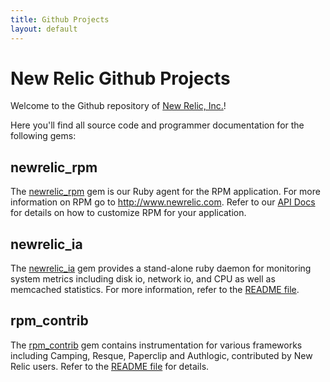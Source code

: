 ```yaml
---
title: Github Projects
layout: default
---
```


New Relic Github Projects
=========================

Welcome to the Github repository of [New Relic, Inc.](http://www.newrelic.com)!

Here you'll find all source code and programmer documentation for the
following gems:

## newrelic_rpm

The [newrelic_rpm](http://github.com/newrelic/rpm) gem is our Ruby agent for the RPM
application.  For more information on RPM go to
http://www.newrelic.com.  Refer to our [API Docs](/rpm) for details on
how to customize RPM for your application.

## newrelic_ia

The [newrelic_ia](http://github.com/newrelic/ia) gem provides a
stand-alone ruby daemon for monitoring system metrics including disk
io, network io, and CPU as well as memcached statistics.  For more
information, refer to the [README file](/ia).

## rpm_contrib

The [rpm_contrib](http://github.com/newrelic/rpm_contrib) gem contains
instrumentation for various frameworks including Camping, Resque,
Paperclip and Authlogic, contributed by New Relic users.  Refer to the
[README file](/rpm_contrib) for details.


